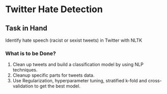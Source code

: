 # Twitter Hate Detection

## Task in Hand
Identify hate speech (racist or sexist tweets) in Twitter with NLTK

### What is to be Done?
1. Clean up tweets and build a classification model by using NLP techniques.
2. Cleanup specific parts for tweets data.
3. Use Regularization, hyperparameter tuning, stratified k-fold and cross-validation to get the best model.
